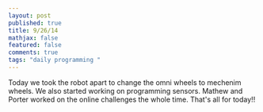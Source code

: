 ```yaml
---
layout: post
published: true
title: 9/26/14
mathjax: false
featured: false
comments: true
tags: "daily programming "
---
```


Today we took the robot apart to change the omni wheels to mechenim wheels. We also started working on programming sensors. Mathew and Porter worked on the online challenges the whole time. That's all for today!!  

